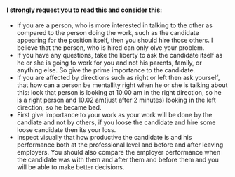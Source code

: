 #### I strongly request you to read this and consider this:

- If you are a person, who is more interested in talking to the other as compared to the person doing the work, such as the candidate appearing for the position itself, then you should hire those others. I believe that the person, who is hired can only olve your problem.
- If you have any questions, take the liberty to ask the candidate itself as he or she is going to work for you and not his parents, family, or anything else. So give the prime importance to the candidate.
- If you are affected by directions such as right or left then ask yourself, that how can a person be mentallity right when he or she is talking about this: look that person is looking at 10.00 am in the right direction, so he is a right person and 10.02 am(just after 2 minutes) looking in the left direction, so he became bad.
- First give importance to your work as your work will be done by the candiate and not by others, if you loose the candidate and hire some loose candidate then its your loss.
- Inspect visually that how productive the candidate is and his performance both at the professional level and before and after leaving employers. You should also compare the employer performance when the candidate was with them and after them and before them and you will be able to make better decisions.
     
